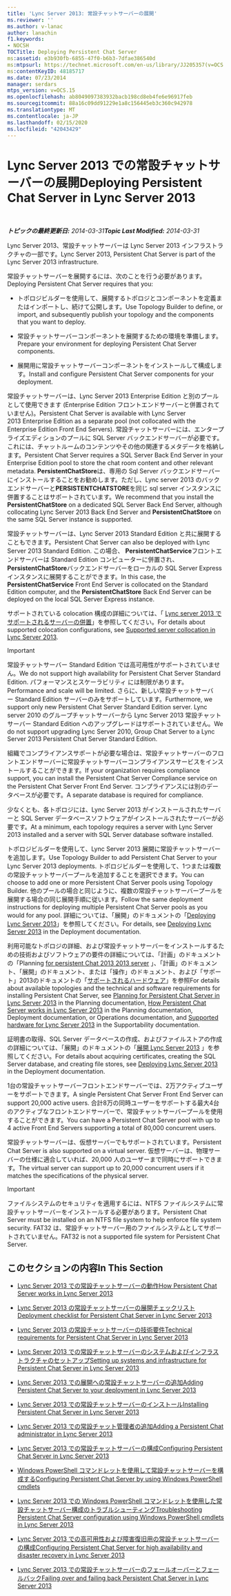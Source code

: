 ```yaml
---
title: 'Lync Server 2013: 常設チャットサーバーの展開'
ms.reviewer: ''
ms.author: v-lanac
author: lanachin
f1.keywords:
- NOCSH
TOCTitle: Deploying Persistent Chat Server
ms:assetid: e3b930fb-6855-47f0-b6b3-7dfae386540d
ms:mtpsurl: https://technet.microsoft.com/en-us/library/JJ205357(v=OCS.15)
ms:contentKeyID: 48185717
ms.date: 07/23/2014
manager: serdars
mtps_version: v=OCS.15
ms.openlocfilehash: ab8049097383932bacb198cd8eb4fe6e96917feb
ms.sourcegitcommit: 88a16c09dd91229e1a8c156445eb3c360c942978
ms.translationtype: MT
ms.contentlocale: ja-JP
ms.lasthandoff: 02/15/2020
ms.locfileid: "42043429"
---
```

<div data-xmlns="http://www.w3.org/1999/xhtml">

<div class="topic" data-xmlns="http://www.w3.org/1999/xhtml" data-msxsl="urn:schemas-microsoft-com:xslt" data-cs="http://msdn.microsoft.com/">

<div data-asp="http://msdn2.microsoft.com/asp">

# <a name="deploying-persistent-chat-server-in-lync-server-2013"></a><span data-ttu-id="85e43-102">Lync Server 2013 での常設チャットサーバーの展開</span><span class="sxs-lookup"><span data-stu-id="85e43-102">Deploying Persistent Chat Server in Lync Server 2013</span></span>

</div>

<div id="mainSection">

<div id="mainBody">

<span> </span>

<span data-ttu-id="85e43-103">_**トピックの最終更新日:** 2014-03-31_</span><span class="sxs-lookup"><span data-stu-id="85e43-103">_**Topic Last Modified:** 2014-03-31_</span></span>

<span data-ttu-id="85e43-104">Lync Server 2013、常設チャットサーバーは Lync Server 2013 インフラストラクチャの一部です。</span><span class="sxs-lookup"><span data-stu-id="85e43-104">Lync Server 2013, Persistent Chat Server is part of the Lync Server 2013 infrastructure.</span></span>

<span data-ttu-id="85e43-105">常設チャットサーバーを展開するには、次のことを行う必要があります。</span><span class="sxs-lookup"><span data-stu-id="85e43-105">Deploying Persistent Chat Server requires that you:</span></span>

  - <span data-ttu-id="85e43-106">トポロジビルダーを使用して、展開するトポロジとコンポーネントを定義またはインポートし、続けて公開します。</span><span class="sxs-lookup"><span data-stu-id="85e43-106">Use Topology Builder to define, or import, and subsequently publish your topology and the components that you want to deploy.</span></span>

  - <span data-ttu-id="85e43-107">常設チャットサーバーコンポーネントを展開するための環境を準備します。</span><span class="sxs-lookup"><span data-stu-id="85e43-107">Prepare your environment for deploying Persistent Chat Server components.</span></span>

  - <span data-ttu-id="85e43-108">展開用に常設チャットサーバーコンポーネントをインストールして構成します。</span><span class="sxs-lookup"><span data-stu-id="85e43-108">Install and configure Persistent Chat Server components for your deployment.</span></span>

<span data-ttu-id="85e43-109">常設チャットサーバーは、Lync Server 2013 Enterprise Edition と別のプールとして使用できます (Enterprise Edition フロントエンドサーバーと併置されていません)。</span><span class="sxs-lookup"><span data-stu-id="85e43-109">Persistent Chat Server is available with Lync Server 2013 Enterprise Edition as a separate pool (not collocated with the Enterprise Edition Front End Servers).</span></span> <span data-ttu-id="85e43-110">常設チャットサーバーには、エンタープライズエディションのプールに SQL Server バックエンドサーバーが必要です。これには、チャットルームのコンテンツやその他の関連するメタデータを格納します。</span><span class="sxs-lookup"><span data-stu-id="85e43-110">Persistent Chat Server requires a SQL Server Back End Server in your Enterprise Edition pool to store the chat room content and other relevant metadata.</span></span> <span data-ttu-id="85e43-111">**PersistentChatStore**は、専用の Sql Server バックエンドサーバーにインストールすることをお勧めします。ただし、Lync server 2013 のバックエンドサーバーと**PERSISTENTCHATSTORE**を同じ sql server インスタンスに併置することはサポートされています。</span><span class="sxs-lookup"><span data-stu-id="85e43-111">We recommend that you install the **PersistentChatStore** on a dedicated SQL Server Back End Server, although collocating Lync Server 2013 Back End Server and **PersistentChatStore** on the same SQL Server instance is supported.</span></span>

<span data-ttu-id="85e43-112">常設チャットサーバーは、Lync Server 2013 Standard Edition と共に展開することもできます。</span><span class="sxs-lookup"><span data-stu-id="85e43-112">Persistent Chat Server can also be deployed with Lync Server 2013 Standard Edition.</span></span> <span data-ttu-id="85e43-113">この場合、 **PersistentChatService**フロントエンドサーバーは Standard Edition コンピューターに併置され、 **PersistentChatStore**バックエンドサーバーをローカルの SQL Server Express インスタンスに展開することができます。</span><span class="sxs-lookup"><span data-stu-id="85e43-113">In this case, the **PersistentChatService** Front End Server is collocated on the Standard Edition computer, and the **PersistentChatStore** Back End Server can be deployed on the local SQL Server Express instance.</span></span>

<span data-ttu-id="85e43-114">サポートされている colocation 構成の詳細については、「 [Lync server 2013 でサポートされるサーバーの併置](lync-server-2013-supported-server-collocation.md)」を参照してください。</span><span class="sxs-lookup"><span data-stu-id="85e43-114">For details about supported colocation configurations, see [Supported server collocation in Lync Server 2013](lync-server-2013-supported-server-collocation.md).</span></span>

<div>


> [!IMPORTANT]  
> <span data-ttu-id="85e43-115">常設チャットサーバー&nbsp;Standard Edition では高可用性がサポートされていません。</span><span class="sxs-lookup"><span data-stu-id="85e43-115">We do not support high availability for Persistent Chat Server&nbsp;Standard Edition.</span></span> <span data-ttu-id="85e43-116">パフォーマンスとスケーラビリティ には制限があります。</span><span class="sxs-lookup"><span data-stu-id="85e43-116">Performance and scale will be limited.</span></span> <span data-ttu-id="85e43-117">さらに、新しい常設チャットサーバー&nbsp;Standard Edition サーバーのみをサポートしています。</span><span class="sxs-lookup"><span data-stu-id="85e43-117">Furthermore, we support only new Persistent Chat Server&nbsp;Standard Edition server.</span></span> <span data-ttu-id="85e43-118">Lync server 2010 のグループチャットサーバーから Lync Server 2013&nbsp;常設チャットサーバー&nbsp;Standard Edition へのアップグレードはサポートされていません。</span><span class="sxs-lookup"><span data-stu-id="85e43-118">We do not support upgrading Lync Server 2010, Group Chat Server to a Lync Server 2013&nbsp;Persistent Chat Server&nbsp;Standard Edition.</span></span>



</div>

<span data-ttu-id="85e43-119">組織でコンプライアンスサポートが必要な場合は、常設チャットサーバーのフロントエンドサーバーに常設チャットサーバーコンプライアンスサービスをインストールすることができます。</span><span class="sxs-lookup"><span data-stu-id="85e43-119">If your organization requires compliance support, you can install the Persistent Chat Server Compliance service on the Persistent Chat Server Front End Server.</span></span> <span data-ttu-id="85e43-120">コンプライアンスには別のデータベースが必要です。</span><span class="sxs-lookup"><span data-stu-id="85e43-120">A separate database is required for compliance.</span></span>

<span data-ttu-id="85e43-121">少なくとも、各トポロジには、Lync Server 2013 がインストールされたサーバーと SQL Server データベースソフトウェアがインストールされたサーバーが必要です。</span><span class="sxs-lookup"><span data-stu-id="85e43-121">At a minimum, each topology requires a server with Lync Server 2013 installed and a server with SQL Server database software installed.</span></span>

<span data-ttu-id="85e43-122">トポロジビルダーを使用して、Lync Server 2013 展開に常設チャットサーバーを追加します。</span><span class="sxs-lookup"><span data-stu-id="85e43-122">Use Topology Builder to add Persistent Chat Server to your Lync Server 2013 deployments.</span></span> <span data-ttu-id="85e43-123">トポロジビルダーを使用して、1つまたは複数の常設チャットサーバープールを追加することを選択できます。</span><span class="sxs-lookup"><span data-stu-id="85e43-123">You can choose to add one or more Persistent Chat Server pools using Topology Builder.</span></span> <span data-ttu-id="85e43-124">他のプールの場合と同じように、複数の常設チャットサーバープールを展開する場合の同じ展開手順に従います。</span><span class="sxs-lookup"><span data-stu-id="85e43-124">Follow the same deployment instructions for deploying multiple Persistent Chat Server pools as you would for any pool.</span></span> <span data-ttu-id="85e43-125">詳細については、「展開」のドキュメントの「[Deploying Lync Server 2013](lync-server-2013-deploying-lync-server.md)」を参照してください。</span><span class="sxs-lookup"><span data-stu-id="85e43-125">For details, see [Deploying Lync Server 2013](lync-server-2013-deploying-lync-server.md) in the Deployment documentation.</span></span>

<span data-ttu-id="85e43-126">利用可能なトポロジの詳細、および常設チャットサーバーをインストールするための技術およびソフトウェアの要件の詳細については、「計画」の[](lync-server-2013-how-persistent-chat-server-works.md)ドキュメントの「Planning [for persistent Chat 2013 2013 server](lync-server-2013-planning-for-persistent-chat-server.md) 」、「計画」のドキュメント、「展開」のドキュメント、または「操作」のドキュメント、および「サポート」2013のドキュメントの「[サポートされるハードウェア](lync-server-2013-supported-hardware.md)」を参照</span><span class="sxs-lookup"><span data-stu-id="85e43-126">For details about available topologies and the technical and software requirements for installing Persistent Chat Server, see [Planning for Persistent Chat Server in Lync Server 2013](lync-server-2013-planning-for-persistent-chat-server.md) in the Planning documentation, [How Persistent Chat Server works in Lync Server 2013](lync-server-2013-how-persistent-chat-server-works.md) in the Planning documentation, Deployment documentation, or Operations documentation, and [Supported hardware for Lync Server 2013](lync-server-2013-supported-hardware.md) in the Supportability documentation.</span></span>

<span data-ttu-id="85e43-127">証明書の取得、SQL Server データベースの作成、およびファイルストアの作成の詳細については、「展開」のドキュメントの「[展開 Lync Server 2013](lync-server-2013-deploying-lync-server.md) 」を参照してください。</span><span class="sxs-lookup"><span data-stu-id="85e43-127">For details about acquiring certificates, creating the SQL Server database, and creating file stores, see [Deploying Lync Server 2013](lync-server-2013-deploying-lync-server.md) in the Deployment documentation.</span></span>

<span data-ttu-id="85e43-128">1台の常設チャットサーバーフロントエンドサーバーでは、2万アクティブユーザーをサポートできます。</span><span class="sxs-lookup"><span data-stu-id="85e43-128">A single Persistent Chat Server Front End Server can support 20,000 active users.</span></span> <span data-ttu-id="85e43-129">合計8万の同時ユーザーをサポートする最大4台のアクティブなフロントエンドサーバーで、常設チャットサーバープールを使用することができます。</span><span class="sxs-lookup"><span data-stu-id="85e43-129">You can have a Persistent Chat Server pool with up to 4 active Front End Servers supporting a total of 80,000 concurrent users.</span></span>

<span data-ttu-id="85e43-130">常設チャットサーバーは、仮想サーバーでもサポートされています。</span><span class="sxs-lookup"><span data-stu-id="85e43-130">Persistent Chat Server is also supported on a virtual server.</span></span> <span data-ttu-id="85e43-131">仮想サーバーは、物理サーバーの仕様に適合していれば、20,000 人のユーザーまで同時にサポートできます。</span><span class="sxs-lookup"><span data-stu-id="85e43-131">The virtual server can support up to 20,000 concurrent users if it matches the specifications of the physical server.</span></span>

<div>


> [!IMPORTANT]  
> <span data-ttu-id="85e43-132">ファイルシステムのセキュリティを適用するには、NTFS ファイルシステムに常設チャットサーバーをインストールする必要があります。</span><span class="sxs-lookup"><span data-stu-id="85e43-132">Persistent Chat Server must be installed on an NTFS file system to help enforce file system security.</span></span> <span data-ttu-id="85e43-133">FAT32 は、常設チャットサーバー用のファイルシステムとしてサポートされていません。</span><span class="sxs-lookup"><span data-stu-id="85e43-133">FAT32 is not a supported file system for Persistent Chat Server.</span></span>



</div>

<div>

## <a name="in-this-section"></a><span data-ttu-id="85e43-134">このセクションの内容</span><span class="sxs-lookup"><span data-stu-id="85e43-134">In This Section</span></span>

  - [<span data-ttu-id="85e43-135">Lync Server 2013 での常設チャットサーバーの動作</span><span class="sxs-lookup"><span data-stu-id="85e43-135">How Persistent Chat Server works in Lync Server 2013</span></span>](lync-server-2013-how-persistent-chat-server-works.md)

  - [<span data-ttu-id="85e43-136">Lync Server 2013 の常設チャットサーバーの展開チェックリスト</span><span class="sxs-lookup"><span data-stu-id="85e43-136">Deployment checklist for Persistent Chat Server in Lync Server 2013</span></span>](lync-server-2013-deployment-checklist-for-persistent-chat-server.md)

  - [<span data-ttu-id="85e43-137">Lync Server 2013 の常設チャットサーバーの技術要件</span><span class="sxs-lookup"><span data-stu-id="85e43-137">Technical requirements for Persistent Chat Server in Lync Server 2013</span></span>](lync-server-2013-technical-requirements-for-persistent-chat-server.md)

  - [<span data-ttu-id="85e43-138">Lync Server 2013 での常設チャットサーバーのシステムおよびインフラストラクチャのセットアップ</span><span class="sxs-lookup"><span data-stu-id="85e43-138">Setting up systems and infrastructure for Persistent Chat Server in Lync Server 2013</span></span>](lync-server-2013-setting-up-systems-and-infrastructure-for-persistent-chat-server.md)

  - [<span data-ttu-id="85e43-139">Lync Server 2013 での展開への常設チャットサーバーの追加</span><span class="sxs-lookup"><span data-stu-id="85e43-139">Adding Persistent Chat Server to your deployment in Lync Server 2013</span></span>](lync-server-2013-adding-persistent-chat-server-to-your-deployment.md)

  - [<span data-ttu-id="85e43-140">Lync Server 2013 での常設チャットサーバーのインストール</span><span class="sxs-lookup"><span data-stu-id="85e43-140">Installing Persistent Chat Server in Lync Server 2013</span></span>](lync-server-2013-installing-persistent-chat-server.md)

  - [<span data-ttu-id="85e43-141">Lync Server 2013 での常設チャット管理者の追加</span><span class="sxs-lookup"><span data-stu-id="85e43-141">Adding a Persistent Chat administrator in Lync Server 2013</span></span>](lync-server-2013-adding-a-persistent-chat-administrator.md)

  - [<span data-ttu-id="85e43-142">Lync Server 2013 での常設チャットサーバーの構成</span><span class="sxs-lookup"><span data-stu-id="85e43-142">Configuring Persistent Chat Server in Lync Server 2013</span></span>](lync-server-2013-configuring-persistent-chat-server.md)

  - [<span data-ttu-id="85e43-143">Windows PowerShell コマンドレットを使用して常設チャットサーバーを構成する</span><span class="sxs-lookup"><span data-stu-id="85e43-143">Configuring Persistent Chat Server by using Windows PowerShell cmdlets</span></span>](configuring-persistent-chat-server-by-using-windows-powershell-cmdlets.md)

  - [<span data-ttu-id="85e43-144">Lync Server 2013 での Windows PowerShell コマンドレットを使用した常設チャットサーバー構成のトラブルシューティング</span><span class="sxs-lookup"><span data-stu-id="85e43-144">Troubleshooting Persistent Chat Server configuration using Windows PowerShell cmdlets in Lync Server 2013</span></span>](lync-server-2013-troubleshooting-persistent-chat-server-configuration-using-windows-powershell-cmdlets.md)

  - [<span data-ttu-id="85e43-145">Lync Server 2013 での高可用性および障害復旧用の常設チャットサーバーの構成</span><span class="sxs-lookup"><span data-stu-id="85e43-145">Configuring Persistent Chat Server for high availability and disaster recovery in Lync Server 2013</span></span>](lync-server-2013-configuring-persistent-chat-server-for-high-availability-and-disaster-recovery.md)

  - [<span data-ttu-id="85e43-146">Lync Server 2013 での常設チャットサーバーのフェールオーバーとフェールバック</span><span class="sxs-lookup"><span data-stu-id="85e43-146">Failing over and failing back Persistent Chat Server in Lync Server 2013</span></span>](lync-server-2013-failing-over-and-failing-back-persistent-chat-server.md)

</div>

</div>

<span> </span>

</div>

</div>

</div>

